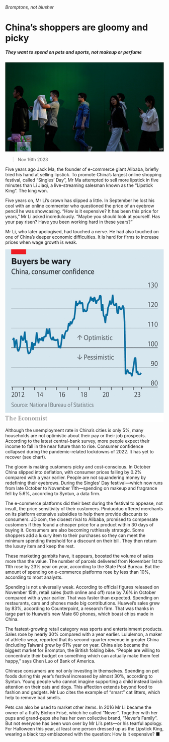 ###### Bromptons, not blusher

# China’s shoppers are gloomy and picky 

##### They want to spend on pets and sports, not makeup or perfume 

![image](images/20231118_CNP501.jpg) 

> Nov 16th 2023 

Five years ago Jack Ma, the founder of e-commerce giant Alibaba, briefly tried his hand at selling lipstick. To promote China’s largest online shopping festival, called “Singles’ Day”, Mr Ma attempted to sell more lipstick in five minutes than Li Jiaqi, a live-streaming salesman known as the “Lipstick King”. The king won.

Five years on, Mr Li’s crown has slipped a little. In September he lost his cool with an online commenter who questioned the price of an eyebrow pencil he was showcasing. “How is it expensive? It has been this price for years,” Mr Li asked incredulously. “Maybe you should look at yourself. Has your pay risen? Have you been working hard in these years?”

Mr Li, who later apologised, had touched a nerve. He had also touched on one of China’s deeper economic difficulties. It is hard for firms to increase prices when wage growth is weak.

![image](images/20231118_CNC454.png) 


Although the unemployment rate in China’s cities is only 5%, many households are not optimistic about their pay or their job prospects. According to the latest central-bank survey, more people expect their income to fall in the near future than to rise. Consumer confidence collapsed during the pandemic-related lockdowns of 2022. It has yet to recover (see chart). 

The gloom is making customers picky and cost-conscious. In October China slipped into deflation, with consumer prices falling by 0.2% compared with a year earlier. People are not squandering money by redefining their eyebrows. During the Singles’ Day festival—which now runs from late October to November 11th—spending on makeup and fragrance fell by 5.6%, according to Syntun, a data firm.

The e-commerce platforms did their best during the festival to appease, not insult, the price sensitivity of their customers. Pinduoduo offered merchants on its platform extensive subsidies to help them provide discounts to consumers. JD.com, the closest rival to Alibaba, promised to compensate customers if they found a cheaper price for a product within 30 days of buying it. Consumers are also becoming ruthlessly strategic. Some shoppers add a luxury item to their purchases so they can meet the minimum spending threshold for a discount on their bill. They then return the luxury item and keep the rest.

These marketing gambits have, it appears, boosted the volume of sales more than the value. The number of parcels delivered from November 1st to 11th rose by 23% year on year, according to the State Post Bureau. But the amount of spending on e-commerce platforms rose by less than 10%, according to most analysts.

Spending is not universally weak. According to official figures released on November 15th, retail sales (both online and off) rose by 7.6% in October compared with a year earlier. That was faster than expected. Spending on restaurants, cars and phones made big contributions. Huawei’s sales grew by 83%, according to Counterpoint, a research firm. That was thanks in large part to Huawei’s new Mate 60 phones, which boast chips made in China.

The fastest-growing retail category was sports and entertainment products. Sales rose by nearly 30% compared with a year earlier. Lululemon, a maker of athletic wear, reported that its second-quarter revenue in greater China (including Taiwan) grew by 61% year on year. China also became the biggest market for Brompton, the British folding bike. “People are willing to concentrate their budget on something which can actually make them feel happy,” says Chen Luo of Bank of America.

Chinese consumers are not only investing in themselves. Spending on pet foods during this year’s festival increased by almost 30%, according to Syntun. Young people who cannot imagine supporting a child instead lavish attention on their cats and dogs. This affection extends beyond food to fashion and gadgets. Mr Luo cites the example of “smart” cat litters, which help to remove bad smells.

Pets can also be used to market other items. In 2016 Mr Li became the owner of a fluffy Bichon Frisé, which he called “Never”. Together with her pups and grand-pups she has her own collective brand, “Never’s Family”. But not everyone has been won over by Mr Li’s pets—or his tearful apology. For Halloween this year, at least one person dressed up as the Lipstick King, wearing a black top emblazoned with the question: How is it expensive? ■


